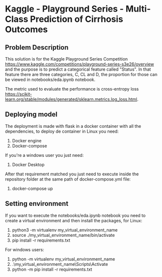 # Kaggle - Playground Series - Multi-Class Prediction of Cirrhosis Outcomes

## Problem Description

This solution is for the Kaggle Playground Series Competition https://www.kaggle.com/competitions/playground-series-s3e26/overview and the purpose is to predict a categorical feature called "Status". In that feature there are three categories, C, CL and D, the proportion for those can be viewed in notebooks/eda.ipynb notebook.

The metric used to evaluate the performance is cross-entropy loss https://scikit-learn.org/stable/modules/generated/sklearn.metrics.log_loss.html. 

## Deploying model

The deployment is made with flask in a docker container with all the dependencies, to deploy de container in Linux you need:

1. Docker engine
2. Docker-compose

If you're a windows user you just need:

1. Docker Desktop

After that requirement matched you just need to execute inside the repository folder at the same path of docker-compose.yml file:

1. docker-compose up

## Setting environment

If you want to execute the notebooks/eda.ipynb notebook you need to create a virtual environment and then install the packages, for Linux:

1. python3 -m virtualenv my_virtual_environment_name
2. source ./my_virtual_environment_name/bin/activate
3. pip install -r requirements.txt

For windows users:

1. python -m virtualenv my_virtual_environment_name
2. .\my_virtual_environment_name\Scripts\Activate
3. python -m pip install -r requirements.txt